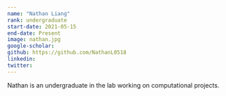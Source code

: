 ```yaml
---
name: "Nathan Liang"
rank: undergraduate
start-date: 2021-05-15
end-date: Present
image: nathan.jpg
google-scholar:
github: https://github.com/NathanL0518
linkedin:
twitter:
---
```


Nathan is an undergraduate in the lab working on computational projects.
